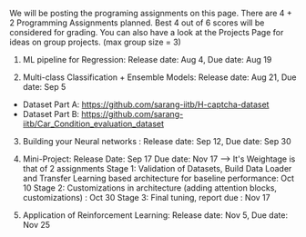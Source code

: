 We will be posting the programing assignments on this page. There are 4 + 2 Programming Assignments planned. Best 4 out of 6 scores will be considered for grading.
You can also have a look at the Projects Page for ideas on group projects. (max group size = 3)

1. ML pipeline for Regression: Release date: Aug 4,  Due date: Aug 19

2. Multi-class Classification + Ensemble Models: Release date: Aug 21, Due date: Sep 5
* Dataset Part A: https://github.com/sarang-iitb/H-captcha-dataset
* Dataset Part B: https://github.com/sarang-iitb/Car_Condition_evaluation_dataset

3. Building your Neural networks : Release date: Sep 12, Due date: Sep 30

4. Mini-Project: Release Date: Sep 17  Due date: Nov 17  --> It's Weightage is that of 2 assignments 
   Stage 1: Validation of Datasets, Build Data Loader and Transfer Learning based architecture for baseline performance: Oct 10
   Stage 2: Customizations in architecture (adding attention blocks, customizations) : Oct 30
   Stage 3: Final tuning, report due : Nov 17

5. Application of Reinforcement Learning: Release date: Nov 5, Due date: Nov 25
